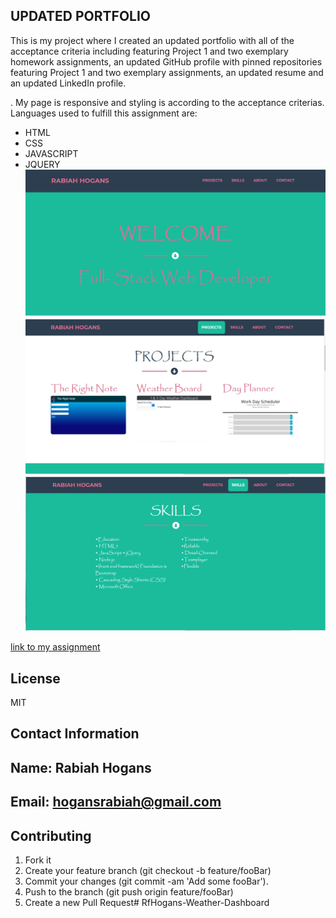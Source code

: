 ## UPDATED PORTFOLIO

This is my project where I created an updated portfolio with all of the acceptance criteria including featuring Project 1 and two exemplary homework assignments, an updated GitHub profile with pinned repositories featuring Project 1 and two exemplary assignments, an updated resume and an updated LinkedIn profile.

. My page is responsive and styling is according to the acceptance criterias. Languages used to fulfill this assignment are:

- HTML
- CSS
- JAVASCRIPT
- JQUERY
![photo of my assignment](./Images/readme-port1.png)
![photo of my assignment](./Images/readme-port2.png)
![photo of my assignment](./Images/readme-port3.png)




[link to my assignment](https://rabiahfh.github.io/Rabiah-Hogansportfolio/)
## License
MIT
## Contact Information
## Name: Rabiah Hogans <br>
## Email: hogansrabiah@gmail.com
## Contributing


1. Fork it
2. Create your feature branch (git checkout -b feature/fooBar)
3. Commit your changes (git commit -am 'Add some fooBar').
4. Push to the branch (git push origin feature/fooBar)
5. Create a new Pull Request# RfHogans-Weather-Dashboard
